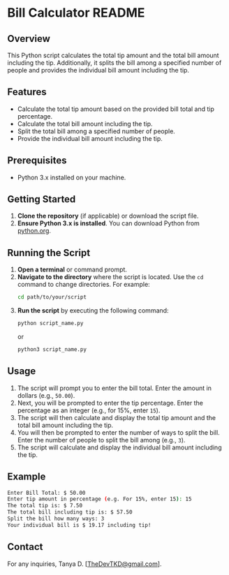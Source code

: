 # Bill Calculator README

## Overview

This Python script calculates the total tip amount and the total bill amount including the tip. Additionally, it splits the bill among a specified number of people and provides the individual bill amount including the tip.

## Features

- Calculate the total tip amount based on the provided bill total and tip percentage.
- Calculate the total bill amount including the tip.
- Split the total bill among a specified number of people.
- Provide the individual bill amount including the tip.

## Prerequisites

- Python 3.x installed on your machine.

## Getting Started

1. **Clone the repository** (if applicable) or download the script file.
2. **Ensure Python 3.x is installed**. You can download Python from [python.org](https://www.python.org/downloads/).

## Running the Script

1. **Open a terminal** or command prompt.
2. **Navigate to the directory** where the script is located. Use the `cd` command to change directories. For example:
   ```bash
   cd path/to/your/script
   ```
3. **Run the script** by executing the following command:
   ```bash
   python script_name.py
   ```
   or
   ```bash
   python3 script_name.py
   ```

## Usage

1. The script will prompt you to enter the bill total. Enter the amount in dollars (e.g., `50.00`).
2. Next, you will be prompted to enter the tip percentage. Enter the percentage as an integer (e.g., for 15%, enter `15`).
3. The script will then calculate and display the total tip amount and the total bill amount including the tip.
4. You will then be prompted to enter the number of ways to split the bill. Enter the number of people to split the bill among (e.g., `3`).
5. The script will calculate and display the individual bill amount including the tip.

## Example

```bash
Enter Bill Total: $ 50.00
Enter tip amount in percentage (e.g. For 15%, enter 15): 15
The total tip is: $ 7.50
The total bill including tip is: $ 57.50
Split the bill how many ways: 3
Your individual bill is $ 19.17 including tip!
```

## Contact

For any inquiries, Tanya D. [TheDevTKD@gmail.com].
